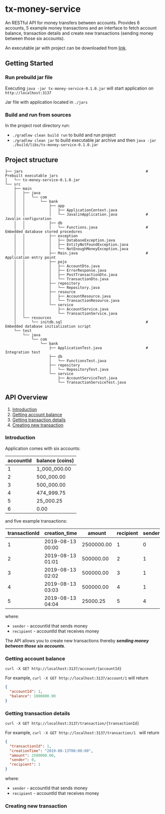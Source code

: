 # tx-money-service 

An RESTful API for money transfers between accounts. 
Provides 6 accounts, 5 example money transactions 
and an interface to fetch account balance, transaction details and create new transactions 
(sending money between those six accounts).

An executable jar with project can be downloaded from [link](https://github.com/Fedor-Bystrov/tx-money-service/raw/master/jars/tx-money-service-0.1.0.jar).

## Getting Started

### Run prebuild jar file

Executing `java -jar tx-money-service-0.1.0.jar` will start application on `http://localhost:3137`

Jar file with application located in `./jars`

### Build and run from sources

In the project root directory run:
 - `./gradlew clean build run` to build and run project
 - `./gradlew clean jar` to build executable jar archive and then `java -jar ./build/libs/tx-money-service-0.1.0.jar`

## Project structure

```
├── jars                                                        # Prebuilt executable jars 
│   └── tx-money-service-0.1.0.jar
└── src
    ├── main
    │   ├── java
    │   │   └── com
    │   │       └── bank
    │   │           ├── app
    │   │           │   ├── ApplicationContext.java             
    │   │           │   └── JavalinApplication.java             # Javalin configuration  
    │   │           ├── db
    │   │           │   └── Functions.java                      # Embedded database stored procedures
    │   │           ├── exception
    │   │           │   ├── DatabaseException.java
    │   │           │   ├── EntityNotFoundException.java
    │   │           │   └── NotEnoughMoneyException.java
    │   │           ├── Main.java                               # Application entry point
    │   │           ├── pojo
    │   │           │   ├── AccountDto.java
    │   │           │   ├── ErrorResponse.java
    │   │           │   ├── PostTransactionDto.java
    │   │           │   └── TransactionDto.java
    │   │           ├── repository
    │   │           │   └── Repository.java
    │   │           ├── resource
    │   │           │   ├── AccountResource.java
    │   │           │   └── TransactionResource.java
    │   │           └── service
    │   │               ├── AccountService.java
    │   │               └── TransactionService.java
    │   └── resources
    │       └── initdb.sql                                      # Embedded database initialization script                               
    └── test
        └── java
            └── com
                └── bank
                    ├── ApplicationTest.java                    # Integration test
                    ├── db
                    │   └── FunctionsTest.java
                    ├── repository
                    │   └── RepositoryTest.java
                    └── service
                        ├── AccountServiceTest.java
                        └── TransactionServiceTest.java

```

## API Overview

1. [Introduction](#Introduction)
2. [Getting account balance](#getting-account-balance)
3. [Getting transaction details](#getting-transaction-details)
4. [Creating new transaction](#creating-new-transaction)

### Introduction

Application comes with six accounts:

| accountId | balance (coins) |
|-----------|---------|
|1|1_000_000.00|
|2|500_000.00|
|3|500_000.00|
|4|474_999.75|
|5|25_000.25|
|6|0.00|

and five example transactions:

| transactionId | creation_time | amount | recipient | sender|
|---------------|---------------|--------|-----------|-------|
|1|2019-08-13 00:00|2500000.00|1|0|
|2|2019-08-13 01:01|500000.00|2|1|
|3|2019-08-13 02:02|500000.00|3|1|
|4|2019-08-13 03:03|500000.00|4|1|
|5|2019-08-13 04:04|25000.25|5|4|

where: 
- `sender` -  accountId that sends money
- `recipient` - accountId that receives money

The API allows you to create new transactions thereby _**sending money between those six accounts**_.

### Getting account balance

`curl -X GET http://localhost:3137/account/{accountId}`

For example, `curl -X GET http://localhost:3137/account/1` will return
```json
{
  "accountId": 1,
  "balance": 1000000.00
}
```

### Getting transaction details

`curl -X GET http://localhost:3137/transaction/{transactionId}`

For example, `curl -X GET http://localhost:3137/transaction/1 ` will return
```json
{
  "transactionId": 1,
  "creationTime": "2019-08-13T00:00:00",
  "amount": 2500000.00,
  "sender": 0,
  "recipient": 1
}
```
where: 
- `sender` -  accountId that sends money
- `recipient` - accountId that receives money

### Creating new transaction